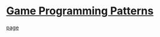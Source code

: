 # [Game Programming Patterns](https://gameprogrammingpatterns.com/contents.html)

[page](https://gameprogrammingpatterns.com/introduction.html)
